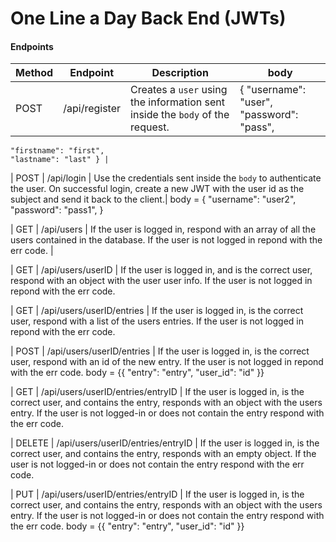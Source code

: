 # One Line a Day Back End (JWTs)

#### Endpoints

| Method | Endpoint      | Description                                                                   | body                  |
| ------ | ------------- | ----------------------------------------------------------------------------- | --------------------- |
| POST   | /api/register | Creates a `user` using the information sent inside the `body` of the request. | { "username": "user", "password": "pass",
    "firstname": "first",
    "lastname": "last" } |



| POST | /api/login | Use the credentials sent inside the `body` to authenticate the user. On successful login, create a new JWT with the user id as the subject and send it back to the client.| body = {
"username": "user2",
"password": "pass1",
}

| GET | /api/users | If the user is logged in, respond with an array of all the users contained in the database. If the user is not logged in repond with the err code. |

| GET | /api/users/userID | If the user is logged in, and is the correct user, respond with an object with the user user info. If the user is not logged in repond with the err code.

| GET | /api/users/userID/entries | If the user is logged in, is the correct user, respond with a list of the users entries. If the user is not logged in repond with the err code.

| POST | /api/users/userID/entries | If the user is logged in, is the correct user, respond with an id of the new entry. If the user is not logged in repond with the err code. body = {{
	"entry": "entry",
	"user_id": "id"
}}

| GET | /api/users/userID/entries/entryID | If the user is logged in, is the correct user, and contains the entry, responds with an object with the users entry. If the user is not logged-in or does not contain the entry respond with the err code.

| DELETE | /api/users/userID/entries/entryID | If the user is logged in, is the correct user, and contains the entry, responds with an empty object. If the user is not logged-in or does not contain the entry respond with the err code.

| PUT | /api/users/userID/entries/entryID | If the user is logged in, is the correct user, and contains the entry, responds with an object with the users entry. If the user is not logged-in or does not contain the entry respond with the err code. body = {{
	"entry": "entry",
	"user_id": "id"
}}

